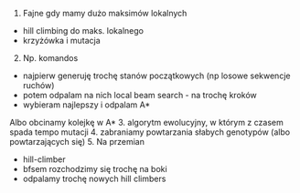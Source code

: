 1. Fajne gdy mamy dużo maksimów lokalnych
  - hill climbing do maks. lokalnego
  - krzyżówka i mutacja
2. Np. komandos
  - najpierw generuję trochę stanów początkowych (np losowe sekwencje ruchów)
  - potem odpalam na nich local beam search - na trochę kroków
  - wybieram najlepszy i odpalam A*

  Albo obcinamy kolejkę w A*
3. algorytm ewolucyjny, w którym z czasem spada tempo mutacji
4. zabraniamy powtarzania słabych genotypów (albo powtarzających się)
5. Na przemian
  - hill-climber
  - bfsem rozchodzimy się trochę na boki
  - odpalamy trochę nowych hill climbers
